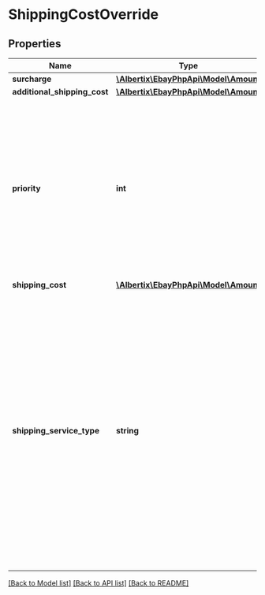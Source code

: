# ShippingCostOverride

## Properties
Name | Type | Description | Notes
------------ | ------------- | ------------- | -------------
**surcharge** | [**\Albertix\EbayPhpApi\Model\Amount**](Amount.md) |  | [optional] 
**additional_shipping_cost** | [**\Albertix\EbayPhpApi\Model\Amount**](Amount.md) |  | [optional] 
**priority** | **int** | The integer value input into this field, along with the &lt;strong&gt;shippingServiceType&lt;/strong&gt; value, sets which domestic or international shipping service option in the fulfillment policy will be modified with updated shipping costs. Specifically, the &lt;strong&gt;shippingCostOverrides.shippingServiceType&lt;/strong&gt; value in a &lt;strong&gt;createOffer&lt;/strong&gt; or &lt;strong&gt;updateOffer&lt;/strong&gt; call must match the &lt;strong&gt;shippingOptions.optionType&lt;/strong&gt; value in a fulfillment listing policy, and the &lt;strong&gt;shippingCostOverrides.priority&lt;/strong&gt; value in a &lt;strong&gt;createOffer&lt;/strong&gt; or &lt;strong&gt;updateOffer&lt;/strong&gt; call must match the &lt;strong&gt;shippingOptions.shippingServices.sortOrderId&lt;/strong&gt; value in a fulfillment listing policy.&lt;br&gt;&lt;br&gt;This field is always required when overriding the shipping costs of a shipping service option, and will be always be returned for each shipping service option whose costs are being overridden. | [optional] 
**shipping_cost** | [**\Albertix\EbayPhpApi\Model\Amount**](Amount.md) |  | [optional] 
**shipping_service_type** | **string** | This enumerated value indicates whether the shipping service specified in the &lt;strong&gt;priority&lt;/strong&gt; field is a domestic or an international shipping service option. To override the shipping costs for a specific domestic shipping service in the fulfillment listing policy, this field should be set to &lt;code&gt;DOMESTIC&lt;/code&gt;, and to override the shipping costs for each international shipping service, this field should be set to &lt;code&gt;INTERNATIONAL&lt;/code&gt;. This value, along with &lt;strong&gt;priority&lt;/strong&gt; value, sets which domestic or international shipping service option in the fulfillment policy that will be modified with updated shipping costs. Specifically, the &lt;strong&gt;shippingCostOverrides.shippingServiceType&lt;/strong&gt; value in a &lt;strong&gt;createOffer&lt;/strong&gt; or &lt;strong&gt;updateOffer&lt;/strong&gt; call must match the &lt;strong&gt;shippingOptions.optionType&lt;/strong&gt; value in a fulfillment listing policy, and the &lt;strong&gt;shippingCostOverrides.priority&lt;/strong&gt; value in a &lt;strong&gt;createOffer&lt;/strong&gt; or &lt;strong&gt;updateOffer&lt;/strong&gt; call must match the &lt;strong&gt;shippingOptions.shippingServices.sortOrderId&lt;/strong&gt; value in a fulfillment listing policy.&lt;br&gt;&lt;br&gt;This field is always required when overriding the shipping costs of a shipping service option, and will be always be returned for each shipping service option whose costs are being overridden. For implementation help, refer to &lt;a href&#x3D;&#39;https://developer.ebay.com/devzone/rest/api-ref/inventory/types/ShippingServiceTypeEnum.html&#39;&gt;eBay API documentation&lt;/a&gt; | [optional] 

[[Back to Model list]](../README.md#documentation-for-models) [[Back to API list]](../README.md#documentation-for-api-endpoints) [[Back to README]](../README.md)


